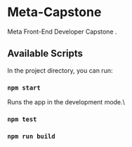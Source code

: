 # Meta-Capstone

Meta Front-End Developer Capstone .

## Available Scripts

In the project directory, you can run:

### `npm start`

Runs the app in the development mode.\
### `npm test`

### `npm run build`
